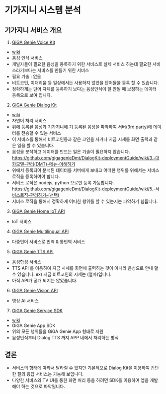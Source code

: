 기가지니 시스템 분석
==================

## 기가지니 서비스 개요
1. [GiGA Genie Voice Kit](https://gigagenie.ai/resources/voiceKit)
  - [wiki](https://github.com/GiGAGenie-VoiceKit/UserGuide/wiki)
  - 음성 인식 서비스
  - 개발자들이 필요한 음성을 등록하기 위한 서비스로 실제 서비스 하는데 필요한 서비스라기보다는 서비스를 만들기 위한 서비스
  - 필요 기술 : 없음
  - 비트코인, 이더리움 등 일상에서는 사용하지 않았을 단어들을 등록 할 수 있습니다.
  - 정확하게는 단어 자체를 등록하기 보다는 음성인식이 잘 안될 때 보정하는 데이터 등록으로 보여 집니다.

2. [GiGA Genie Dialog Kit](https://gigagenie.ai/resources/dialogKit)
  - [wiki](https://github.com/gigagenieDmt/DialogKit-deploymentGuide/wiki)
  - 자연어 처리 서비스
  - 위에 등록된 음성과 기가지니에 기 등록된 음성을 파악하여 서버(3rd party)에 데이터를 전송할 수 있는 서비스
  - 이 서비스를 통해서 비트코인등과 같은 코인을 사거나 지금 시세를 화면 출력과 같은 일을 할 수 있습니다.
  - 음성을 분석하고 데이터를 만드는 일은 기술이 필요하지 않습니다. https://github.com/gigagenieDmt/DialogKit-deploymentGuide/wiki/3.-대화모델-관리(DMT)-메뉴-이해하기
  - 위에서 등록되어 분석된 데이터를 서버에게 보내고 어떠한 행위를 위해서는 서비스 로직을 등록하여야 합니다.
  - 서비스 로직은 nodejs, python 으로만 등록 가능합니다. https://github.com/gigagenieDmt/DialogKit-deploymentGuide/wiki/5.-서비스로직-관리하기-(선택)
  - 서비스 로직을 통해서 정확하게 어떠한 행위를 할 수 있는지는 파악하기 힘듭니다.

3. [GiGA Genie Home IoT API](https://gigagenie.ai/resources/homeiotapi)
  - IoT 서비스

4. [GiGA Genie Multilingual API](https://gigagenie.ai/resources/multilingualapi)
  - 다중언어 서비스로 번역 & 통번역 서비스

5. [GiGA Genie TTS API](https://gigagenie.ai/resources/ttsapi)
  - 음성합성 서비스
  - TTS API 를 이용하여 지금 시세를 화면에 출력하는 것이 아니라 음성으로 안내 할 수 있습니다. ex) 지금 비트코인의 시세는 (얼마)입니다.
  - 아직 API가 공개 되지는 않았습니다.

6. [GiGA Genie Vision API](https://gigagenie.ai/resources/visionapi)
  - 영상 AI 서비스

7. [GiGA Genie Service SDK](https://gigagenie.ai/resources/serviceSdk)
  - [wiki](https://github.com/GiGAGenie-ServiceSDK/UserGuide/wiki)
  - GiGA Genie App SDK
  - 위의 모든 행위들을 GiGA Genie App 형태로 지원
  - 음성인식부터 Dialog TTS 까지 APP 네에서 처리하는 방식

## 결론
  - 서비스의 형태에 따라서 달라질 수 있지만 기본적으로 Dialog Kit을 이용하여 간단한 질의 응답 서비스는 가능해 보입니다.
  - 다양한 서비스와 TV UI를 통한 화면 처리 등을 하려면 SDK를 이용하여 앱을 개발해야 하는 것으로 파악됩니다.
